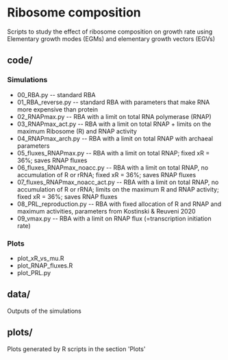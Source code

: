 # Ribosome composition

Scripts to study the effect of ribosome composition on growth rate using Elementary growth modes (EGMs) and elementary growth vectors (EGVs)


## code/

### Simulations
* 00_RBA.py -- standard RBA
* 01_RBA_reverse.py -- standard RBA with parameters that make RNA more expensive than protein
* 02_RNAPmax.py -- RBA with a limit on total RNA polymerase (RNAP)
* 03_RNAPmax_act.py -- RBA with a limit on total RNAP + limits on the maximum Ribosome (R) and RNAP activity
* 04_RNAPmax_arch.py -- RBA with a limit on total RNAP with archaeal parameters
* 05_fluxes_RNAPmax.py -- RBA with a limit on total RNAP; fixed xR = 36%; saves RNAP fluxes
* 06_fluxes_RNAPmax_noacc.py -- RBA with a limit on total RNAP, no accumulation of R or rRNA; fixed xR = 36%; saves RNAP fluxes
* 07_fluxes_RNAPmax_noacc_act.py -- RBA with a limit on total RNAP, no accumulation of R or rRNA; limits on the maximum R and RNAP activity; fixed xR = 36%; saves RNAP fluxes
* 08_PRL_reproduction.py -- RBA with fixed allocation of R and RNAP and maximum activities, parameters from Kostinski & Reuveni 2020
* 09_vmax.py -- RBA with a limit on RNAP flux (=transcription initiation rate)

### Plots 
* plot_xR_vs_mu.R
* plot_RNAP_fluxes.R
* plot_PRL.py


## data/
Outputs of the simulations


## plots/
Plots generated by R scripts in the section 'Plots'
